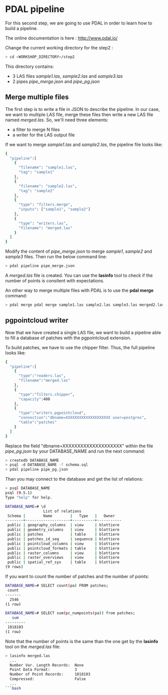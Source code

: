 # PDAL pipeline

For this second step, we are going to use PDAL in order to learn how to build
a pipeline.

The online documentation is here : http://www.pdal.io/

Change the current working directory for the step2 :

```bash
> cd <WORKSHOP_DIRECTORY>/step2
```

This directory contains:
  - 3 LAS files *sample1.las*, *sample2.las* and *sample3.las*
  - 2 pipes *pipe_merge.json* and *pipe_pg.json*

## Merge multiple files

The first step is to write a file in JSON to describe the pipeline. In our case,
we want to multiple LAS file, merge these files then write a new LAS file
named *merged.las*. So, we'll need three elements:
  - a filter to merge N files
  - a writer for the LAS output file

If we want to merge *sample1.las* and *sample2.las*, the pipeline file looks
like:

```bash
{
  "pipeline":[
    {
      "filename": "sample1.las",
      "tag": "sample1"
    },
    {
      "filename": "sample2.las",
      "tag": "sample2"
    },
    {
      "type": "filters.merge",
      "inputs": ["sample1", "sample2"]
    },
    {
      "type": "writers.las",
      "filename": "merged.las"
    }
  ]
}
```

Modify the content of *pipe_merge.json* to merge *sample1*, *sample2* and
*sample3* files. Then run the below command line:

```bash
> pdal pipeline pipe_merge.json
```

A *merged.las* file is created. You can use the **lasinfo** tool to check if
the number of points  is consitent with expectations.

An other way to merge multiple files with PDAL is to use the **pdal merge**
command:

```bash
> pdal merge pdal merge sample1.las sample2.las sample3.las merged2.las
```

## pgpointcloud writer

Now that we have created a single LAS file, we want to build a pipeline
able to fill a database of patches with the pgpointcloud extension.

To build patches, we have to use the chipper filter. Thus, the full
pipeline looks like:

```bash
{
  "pipeline":[
    {
      "type":"readers.las",
      "filename":"merged.las"
    },
    {
      "type":"filters.chipper",
      "capacity":400
    },
    {
      "type":"writers.pgpointcloud",
      "connection":"dbname=XXXXXXXXXXXXXXXXXXXX user=postgres",
      "table":"patches"
    }
  ]
}
```

Replace the field "dbname=XXXXXXXXXXXXXXXXXXXX" within the file
*pipe_pg.json* by your DATABASE_NAME and run the next command:

```bash
> createdb DATABASE_NAME
> psql -d DATABASE_NAME -f schema.sql
> pdal pipeline pipe_pg.json
```

Than you may connect to the database and get the list of relations:

```bash
> psql DATABASE_NAME
psql (9.5.1)
Type "help" for help.

DATABASE_NAME=# \d
                 List of relations
 Schema |        Name        |   Type   |   Owner
--------+--------------------+----------+-----------
 public | geography_columns  | view     | blottiere
 public | geometry_columns   | view     | blottiere
 public | patches            | table    | blottiere
 public | patches_id_seq     | sequence | blottiere
 public | pointcloud_columns | view     | blottiere
 public | pointcloud_formats | table    | blottiere
 public | raster_columns     | view     | blottiere
 public | raster_overviews   | view     | blottiere
 public | spatial_ref_sys    | table    | blottiere
(9 rows)
```

If you want to count the number of patches and the number of points:

```bash
DATABASE_NAME=# SELECT count(pa) FROM patches;
 count
-------
  2546
(1 row)
```

```bash
DATABASE_NAME=# SELECT sum(pc_numpoints(pa)) from patches;
   sum
---------
 1018103
(1 row)
```

Note that the number of points is the same than the one get by the **lasinfo**
tool on the *merged.las* file:

```bash
> lasinfo merged.las
  ...
  Number Var. Length Records:  None
  Point Data Format:           3
  Number of Point Records:     1018103
  Compressed:                  False
  ...
```bash
